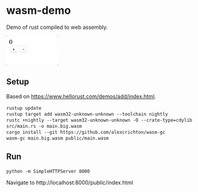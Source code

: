 # wasm-demo

Demo of rust compiled to web assembly.

![demo](demo.gif)

## Setup

Based on https://www.hellorust.com/demos/add/index.html.

    rustup update
    rustup target add wasm32-unknown-unknown --toolchain nightly
    rustc +nightly --target wasm32-unknown-unknown -O --crate-type=cdylib src/main.rs -o main.big.wasm
    cargo install --git https://github.com/alexcrichton/wasm-gc
    wasm-gc main.big.wasm public/main.wasm

## Run

    python -m SimpleHTTPServer 8000

Navigate to http://localhost:8000/public/index.html

